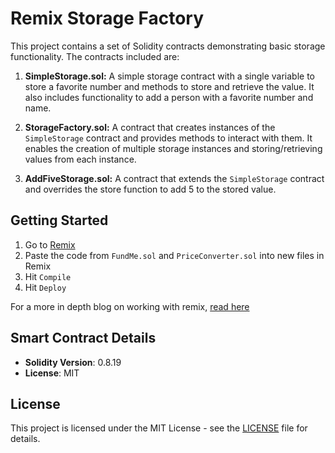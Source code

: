 # Remix Storage Factory

This project contains a set of Solidity contracts demonstrating basic storage functionality. The contracts included are:

1. **SimpleStorage.sol:** A simple storage contract with a single variable to store a favorite number and methods to store and retrieve the value. It also includes functionality to add a person with a favorite number and name.

2. **StorageFactory.sol:** A contract that creates instances of the `SimpleStorage` contract and provides methods to interact with them. It enables the creation of multiple storage instances and storing/retrieving values from each instance.

3. **AddFiveStorage.sol:** A contract that extends the `SimpleStorage` contract and overrides the store function to add 5 to the stored value.

## Getting Started

1. Go to [Remix](https://remix.ethereum.org/)
2. Paste the code from `FundMe.sol` and `PriceConverter.sol` into new files in Remix
3. Hit `Compile`
4. Hit `Deploy`

For a more in depth blog on working with remix, [read here](https://docs.chain.link/docs/deploy-your-first-contract/)

## Smart Contract Details

- **Solidity Version**: 0.8.19
- **License**: MIT

## License

This project is licensed under the MIT License - see the [LICENSE](LICENSE) file for details.
